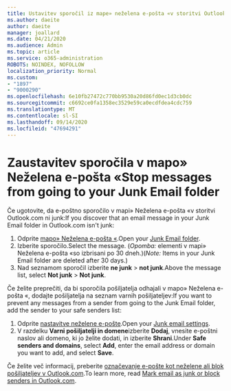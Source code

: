 ```yaml
---
title: Ustavitev sporočil iz mape» neželena e-pošta «v storitvi Outlook.com
ms.author: daeite
author: daeite
manager: joallard
ms.date: 04/21/2020
ms.audience: Admin
ms.topic: article
ms.service: o365-administration
ROBOTS: NOINDEX, NOFOLLOW
localization_priority: Normal
ms.custom:
- "1897"
- "9000290"
ms.openlocfilehash: 6e10fb27472c770bb9530a20d86fd0ec1d3cb0dc
ms.sourcegitcommit: c6692ce0fa1358ec3529e59ca0ecdfdea4cdc759
ms.translationtype: MT
ms.contentlocale: sl-SI
ms.lasthandoff: 09/14/2020
ms.locfileid: "47694291"
---
```

# <a name="stop-messages-from-going-to-your-junk-email-folder"></a><span data-ttu-id="f15cc-102">Zaustavitev sporočila v mapo» Neželena e-pošta «</span><span class="sxs-lookup"><span data-stu-id="f15cc-102">Stop messages from going to your Junk Email folder</span></span>

<span data-ttu-id="f15cc-103">Če ugotovite, da e-poštno sporočilo v mapi» Neželena e-pošta «v storitvi Outlook.com ni junk:</span><span class="sxs-lookup"><span data-stu-id="f15cc-103">If you discover that an email message in your Junk Email folder in Outlook.com isn't junk:</span></span>

1. <span data-ttu-id="f15cc-104">Odprite [mapo» Neželena e-pošta «](https://outlook.live.com/mail/junkemail).</span><span class="sxs-lookup"><span data-stu-id="f15cc-104">Open your [Junk Email folder](https://outlook.live.com/mail/junkemail).</span></span>
1. <span data-ttu-id="f15cc-105">Izberite sporočilo.</span><span class="sxs-lookup"><span data-stu-id="f15cc-105">Select the message.</span></span> <span data-ttu-id="f15cc-106">(*Opomba:* elementi v mapi» Neželena e-pošta «so izbrisani po 30 dneh.)</span><span class="sxs-lookup"><span data-stu-id="f15cc-106">(*Note:* Items in your Junk Email folder are deleted after 30 days.)</span></span>
1. <span data-ttu-id="f15cc-107">Nad seznamom sporočil izberite **ne junk**  >  **not junk**.</span><span class="sxs-lookup"><span data-stu-id="f15cc-107">Above the message list, select **Not junk** > **Not junk**.</span></span>

<span data-ttu-id="f15cc-108">Če želite preprečiti, da bi sporočila pošiljatelja odhajali v mapo» Neželena e-pošta «, dodajte pošiljatelja na seznam varnih pošiljateljev:</span><span class="sxs-lookup"><span data-stu-id="f15cc-108">If you want to prevent any messages from a sender from going to the Junk Email folder, add the sender to your safe senders list:</span></span>

1. <span data-ttu-id="f15cc-109">Odprite [nastavitve neželene e-pošte](https://go.microsoft.com/fwlink/?linkid=2035804).</span><span class="sxs-lookup"><span data-stu-id="f15cc-109">Open your [Junk email settings](https://go.microsoft.com/fwlink/?linkid=2035804).</span></span>
1. <span data-ttu-id="f15cc-110">V razdelku **Varni pošiljatelji in domene**izberite **Dodaj**, vnesite e-poštni naslov ali domeno, ki jo želite dodati, in izberite **Shrani**.</span><span class="sxs-lookup"><span data-stu-id="f15cc-110">Under **Safe senders and domains**, select **Add**, enter the email address or domain you want to add, and select **Save**.</span></span>

<span data-ttu-id="f15cc-111">Če želite več informacij, preberite [označevanje e-pošte kot neželene ali blok pošiljateljev v Outlook.com](https://support.office.com/article/a3ece97b-82f8-4a5e-9ac3-e92fa6427ae4?wt.mc_id=Office_Outlook_com_Alchemy).</span><span class="sxs-lookup"><span data-stu-id="f15cc-111">To learn more, read [Mark email as junk or block senders in Outlook.com](https://support.office.com/article/a3ece97b-82f8-4a5e-9ac3-e92fa6427ae4?wt.mc_id=Office_Outlook_com_Alchemy).</span></span>

